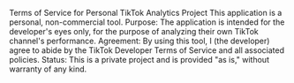 Terms of Service for Personal TikTok Analytics Project
This application is a personal, non-commercial tool.
Purpose: The application is intended for the developer's eyes only, for the purpose of analyzing their own TikTok channel's performance.
Agreement: By using this tool, I (the developer) agree to abide by the TikTok Developer Terms of Service and all associated policies.
Status: This is a private project and is provided "as is," without warranty of any kind.
